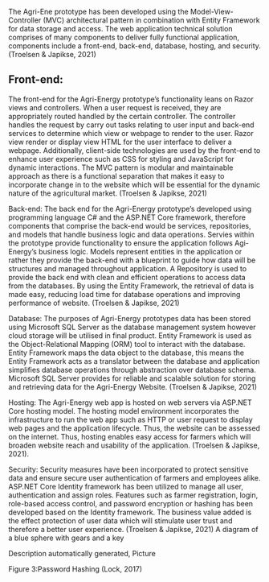 The Agri-Ene prototype has been developed using the Model-View-Controller (MVC) architectural pattern in combination with Entity Framework for data storage and access.  The web application technical solution comprises of many components to deliver fully functional application, components include a front-end, back-end, database, hosting, and security. (Troelsen & Japikse, 2021) 


## Front-end:
The front-end for the Agri-Energy prototype’s functionality leans on Razor views and controllers. When a user request is received, they are appropriately routed handled by the certain controller. The controller handles the request by carry out tasks relating to user input and back-end services to determine which view or webpage to render to the user. Razor view render or display view HTML for the user interface to deliver a webpage. Additionally, client-side technologies are used by the front-end to enhance user experience such as CSS for styling and JavaScript for dynamic interactions. The MVC pattern is modular and maintainable approach as there is a functional separation that makes it easy to incorporate change in to the website which will be essential for the dynamic nature of the agricultural market. (Troelsen & Japikse, 2021) 


 

Back-end: The back end for the Agri-Energy prototype’s developed using programming language C# and the ASP.NET Core framework, therefore components that comprise the back-end would be services, repositories, and models that handle business logic and data operations. Servies within the prototype provide functionality to ensure the application follows Agi-Energy’s business logic. Models represent entities in the application or rather they provide the back-end with a blueprint to guide how data will be structures and managed throughout application. A Repository is used to provide the back end with clean and efficient operations to access data from the databases. By using the Entity Framework, the retrieval of data is made easy, reducing load time for database operations and improving performance of website. (Troelsen & Japikse, 2021) 

 

 

 

Database: The purposes of Agri-Energy prototypes data has been stored using Microsoft SQL Server as the database management system however cloud storage will be utilised in final product. Entity Framework is used as the Object-Relational Mapping (ORM) tool to interact with the database. Entity Framework maps the data object to the database, this means the Entity Framework acts as a translator between the database and application simplifies database operations through abstraction over database schema. Microsoft SQL Server provides for reliable and scalable solution for storing and retrieving data for the Agri-Energy Website. (Troelsen & Japikse, 2021) 


Hosting: The Agri-Energy web app is hosted on web servers via ASP.NET Core hosting model. The hosting model environment incorporates the infrastructure to run the web app such as HTTP or user request to display web pages and the application lifecycle. Thus, the website can be assessed on the internet. Thus, hosting enables easy access for farmers which will broaden website reach and usability of the application. (Troelsen & Japikse, 2021). 

 

Security: Security measures have been incorporated to protect sensitive data and ensure secure user authentication of farmers and employees alike.  ASP.NET Core Identity framework has been utilized to manage all user, authentication and assign roles. Features such as farmer registration, login, role-based access control, and password encryption or hashing has been developed based on the Identity framework. The business value added is the effect protection of user data which will stimulate user trust and therefore a better user experience. (Troelsen & Japikse, 2021) A diagram of a blue sphere with gears and a key

Description automatically generated, Picture 

Figure 3:Password Hashing (Lock, 2017) 
